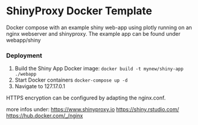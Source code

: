 ShinyProxy Docker Template
================
Docker compose with an example shiny web-app using plotly running on an nginx webserver and shinyproxy. 
The example app can be found under webapp/shiny

### Deployment

1.  Build the Shiny App Docker image:
    `docker build -t mynew/shiny-app ./webapp`
2.  Start Docker containers `docker-compose up -d`
3.  Navigate to 127.17.0.1

HTTPS encryption can be configured by adapting the nginx.conf.

more infos under:
https://www.shinyproxy.io
https://shiny.rstudio.com/
https://hub.docker.com/_/nginx

